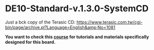 # DE10-Standard-v.1.3.0-SystemCD
Just a bck copy of the Terasic CD: https://www.terasic.com.tw/cgi-bin/page/archive.pl?Language=English&amp;No=1081

**You want to check this [course](https://insper.github.io/Embarcados-Avancados/) for tutorials and materials specifically designed for this board.** 
